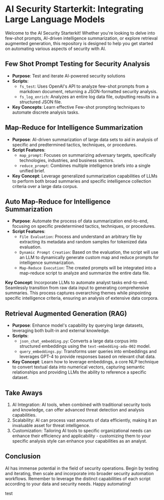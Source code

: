 # AI Security Starterkit: Integrating Large Language Models

Welcome to the AI Security Starterkit! Whether you're looking to delve into few-shot prompts, AI-driven intelligence summarization, or explore retrieval augmented generation, this repository is designed to help you get started on automating various aspects of security with AI.

## Few Shot Prompt Testing for Security Analysis
- **Purpose**: Test and iterate AI-powered security solutions
- **Scripts**:
  - `fs_test`: Uses OpenAI's API to analyze few-shot prompts from a markdown document, returning a JSON-formatted security analysis.
  - `fs_log_enrich`: Analyzes an entire log data file, outputting results in a structured JSON file.
- **Key Concepts**: Learn effective Few-shot prompting techniques to automate discrete analysis tasks.

## Map-Reduce for Intelligence Summarization
- **Purpose**: AI-driven summarization of large data sets to aid in analysis of specific and predtermined tactics, techniques, or procedures.
- **Script Features**:
  - `map_prompt`: Focuses on summarizing adversary targets, specifically technologies, industries, and business sectors.
  - `reduce_prompt`: Combines multiple intelligence briefs into a single unified brief.
- **Key Concept**: Leverage generalized summarization capabilities of LLMs to perform both broad summaries and specific intelligence collection criteria over a large data corpus.

## Auto Map-Reduce for Intelligence Summarization
- **Purpose**: Automate the process of data summarization end-to-end, focusing on specific predetermined tactics, techniques, or procedures.
- **Script Features**:
  - `File Evaluation`: Process and understand an arbitrary file by extracting its metadata and random samples for tokenized data evaluation.
  - `Dynamic Prompt Creation`: Based on the evaluation, the script will use an LLM to dynamically generate custom map and reduce prompts for intelligence summarization.
  - `Map-Reduce Execution`: The created prompts will be integrated into a map-reduce script to analyze and summarize the entire data file.

**Key Concept**: Incorporate LLMs to automate analyst tasks end-to-end. Seamlessly transition from raw data input to generating comprehensive summaries. This process captures overarching themes while pinpointing specific intelligence criteria, ensuring an analysis of extensive data corpora.

## Retrieval Augmented Generation (RAG)
- **Purpose**: Enhance model's capability by querying large datasets, leveraging both built-in and external knowledge.
- **Scripts**:
  - `json_chat_embedding.py`: Converts a large data corpus into structured embeddings using the `text-embedding-ada-002` model.
  - `query_embeddings.py`: Transforms user queries into embeddings and leverages GPT-4 to provide responses based on relevant chat data.
- **Key Concept**: Learn how to leverage embeddings, a core NLP technique to convert textual data into numerical vectors, capturing semantic relationships and providing LLMs the ability to reference a specific dataset.

## Take Aways

1. AI Integration: AI tools, when combined with traditional security tools and knowledge, can offer advanced threat detection and analysis capabilities.
2. Scalability: AI can process vast amounts of data efficiently, making it an invaluable asset for threat intelligence.
3. Customization: Tailoring AI tools to specific organizational needs can enhance their efficiency and applicability - customizing them to your specific analysis style can enhance your capabilities as an analyst.

## Conclusion
AI has immense potential in the field of security operations. Begin by testing and iterating, then scale and incorporate into broader security automation workflows. Remember to leverage the distinct capabilities of each script according to your data and security needs. Happy automating!

test
